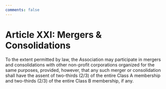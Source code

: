 ```yaml
---
comments: false
---
```


# Article XXI: Mergers & Consolidations
To the extent permitted by law, the Association may participate in mergers and consolidations with other non-profit corporations organized for the same purposes, provided, however, that any such merger or consolidation shall have the assent of two-thirds (2/3) of the entire Class A membership and two-thirds (2/3) of the entire Class B membership, if any.